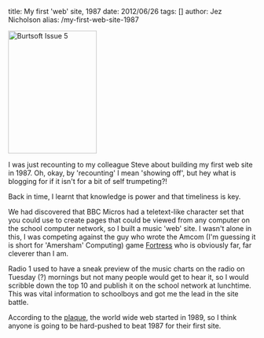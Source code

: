 title: My first 'web' site, 1987
date: 2012/06/26
tags: []
author: Jez Nicholson
alias: /my-first-web-site-1987

<p><a href="http://www.flickr.com/photos/jnicho02/7449112198/" title="Burtsoft Issue 5 by J'Roo, on Flickr"><img src="http://farm9.staticflickr.com/8166/7449112198_a2e9eb5442.jpg" height="250" alt="Burtsoft Issue 5" width="180" /></a></p>
<p>I was just recounting to my colleague Steve about building my first web site in 1987. Oh, okay, by 'recounting' I mean 'showing off', but hey what is blogging for if it isn't for a bit of self trumpeting?!</p>
<p>Back in time, I learnt that knowledge is power and that timeliness is key.</p>
<p>We had discovered that BBC Micros had a teletext-like character set that you could use to create pages that could be viewed from any computer on the school computer network, so I built a music 'web' site. I wasn't alone in this, I was competing against the guy who wrote the Amcom (I'm guessing it is short for 'Amersham' Computing) game&nbsp;<a href="http://www.bbcmicrogames.com/bestrest.html">Fortress</a>&nbsp;who is obviously far, far cleverer than I am.</p>
<p>Radio 1 used to have a sneak preview of the music charts on the radio on Tuesday (?) mornings but not many people would get to hear it, so I would scribble down the top 10 and publish it on the school network at lunchtime. This was vital information to schoolboys and got me the lead in the site battle.</p>
<p>According to the <a href="http://openplaques.org/plaques/2196">plaque</a>, the world wide web started in 1989, so I think anyone is going to be hard-pushed to beat 1987 for their first site.</p>
